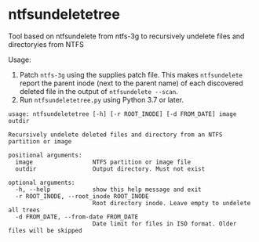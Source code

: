 # ntfsundeletetree
Tool based on ntfsundelete from ntfs-3g to recursively undelete files and directoryies from NTFS

Usage:
1. Patch `ntfs-3g` using the supplies patch file. This makes `ntfsundelete` report the parent 
   inode (next to the parent name) of each discovered deleted file in the output of `ntfsundelete --scan`.
2. Run `ntfsundeletetree.py` using Python 3.7 or later.
```
usage: ntfsundeletetree [-h] [-r ROOT_INODE] [-d FROM_DATE] image outdir

Recursively undelete deleted files and directory from an NTFS partition or image

positional arguments:
  image                 NTFS partition or image file
  outdir                Output directory. Must not exist

optional arguments:
  -h, --help            show this help message and exit
  -r ROOT_INODE, --root_inode ROOT_INODE
                        Root directory inode. Leave empty to undelete all trees
  -d FROM_DATE, --from-date FROM_DATE
                        Date limit for files in ISO format. Older files will be skipped
```
